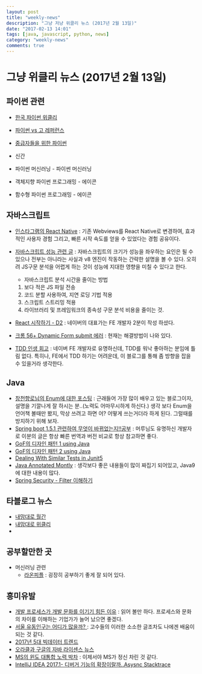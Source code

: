 ```yaml
---
layout: post
title: "weekly-news"
description: "그냥 저냥 위클리 뉴스 (2017년 2월 13일)"
date: "2017-02-13 14:01"
tags: [java, javascript, python, news]
category: "weekly-news"
comments: true
---
```


# 그냥 위클리 뉴스 (2017년 2월 13일)

## 파이썬 관련 

* [한국 파이썬 위클리](http://raccoonyy.github.io/python-news-for-korean-2017-1st-week-feb/)
* [파이썬 vs 고 레퍼런스](https://mingrammer.com/side-by-side-reference-sheet-of-python-and-go)
* [중급자들을 위한 파이썬](http://hamait.tistory.com/750)

* 신간
 * 파이썬 머신러닝 - 파이썬 머신러닝
 * 객체지향 파이썬 프로그래밍 - 에이콘
 * 함수형 파이썬 프로그래밍 - 에이콘

## 자바스크립트 

* [인스타그램의 React Native](https://engineering.instagram.com/react-native-at-instagram-dd828a9a90c7#.53mft4hvx) : 기존 Webviews를 React Native로 변경하여, 효과적인 사용자 경험 그리고, 빠른 시작 속도를 얻을 수 있었다는 경험 공유이다.

* [자바스크립트 성능 관련 글](https://medium.com/@addyosmani/javascript-start-up-performance-69200f43b201#.lzfadj4t7) : 자바스크립트의 크기가 성능을 좌우하는 요인은 될 수 있으나 전부는 아니라는 사실과 v8 엔진이 작동하는 간략한 설명을 볼 수 있다. 오히려 JS구문 분석을 어렵게 하는 것이 성능에 지대한 영향을 미칠 수 있다고 한다. 
	 * 자바스크립트 분석 시간을 줄이는 방법
	1.  보다 적은 JS 파일 전송
	2. 코드 분할 사용하여, 지연 로딩 기법 적용
	3. 스크립트 스트리밍 적용 
	4. 라이브러리 및 프레임워크의 종속성 구문 분석 비용을 줄이는 것.
* [React 시작하기 - D2](http://d2.naver.com/helloworld/1848131) : 네이버의 대표가는 FE 개발자 2분이 작성 하셨다.
* [크롬 56+ Dynamic Form submit 에러](http://penpen.tistory.com/53) : 현재는 해결방법이 나와 있다.
* [TDD 인생 회고](http://huns.me/development/2206) : 네이버 FE 개발자로 유명하신데, TDD를 워낙 좋아하는 분임에 틀림 없다. 특히나, FE에서 TDD 하기는 어려운데, 이 블로그를 통해 좀 방향을 잡을 수 있을거라 생각한다.

## Java

* [창천향로님의 Enum에 대한 포스팅](http://jojoldu.tistory.com/122) : 근래들어 가장 많이 배우고 있는 블로그이자, 설명을 기깔나게 잘 하시는 분..(노력도 어마무시하게 하신다.) 생각 보다 Enum을 언어책 볼때만 봤지, 막상 쓰려고 하면 어? 어떻게 쓰는거더라 하게 된다. 그럴때를 방지하기 위해 보자.
* [Spring boot 1.5.1 관련하여 무엇이 바뀌었는지!!공부](http://aoruqjfu.fun25.co.kr/index.php/post/1624) : 머루님도 유명하신 개발자로 이분의 글은 항상 빠른 번역과 버전 비교로 항상 참고하면 좋다.
* [GoF의 디자인 패턴 1 using Java](https://dzone.com/articles/gof-design-patterns-using-java-part-1)
* [GoF의 디자인 패턴 2 using Java](https://dzone.com/articles/gof-design-patterns-using-java-02?utm_medium=feed&utm_source=feedpress.me&utm_campaign=Feed:%20dzone%2Fjava)
* [Dealing With Similar Tests in Junit5](https://dzone.com/articles/dealing-with-similar-tests-in-junit-5?utm_medium=feed&utm_source=feedpress.me&utm_campaign=Feed:%20dzone%2Fjava)
* [Java Annotated Montly](https://dzone.com/articles/java-annotated-monthly-february-2017?utm_medium=feed&utm_source=feedpress.me&utm_campaign=Feed:%20dzone%2Fjava) : 생각보다 좋은 내용들이 많이 짜집기 되어있고, Java9에 대한 내용이 많다.
* [Spring Security - Filter 이해하기](http://atin.tistory.com/590)

## 타블로그 뉴스 

* [내맘대로 월간](http://www.sangkon.com/2017/02/09/sigamdream_monthly_2017_01/)
* [내맘대로 위클리](http://www.sangkon.com/2017/02/08/sigamdream_weekly_2017_05/)
* 

## 공부할만한 곳

* 머신러닝 관련 
	* [라온피플](http://laonple.blog.me/220463627091) : 굉장히 공부하기 좋게 잘 되어 있다.

## 흥미유발

* [개발 프로세스가 개발 문화를 이기기 힘든 이유](http://www.allofsoftware.net/2017/02/blog-post.html) : 읽어 볼만 하다. 프로세스와 문화의 차이를 이해하는 기업가가 늘어 났으면 좋겠다.
* [서울 유동인구는 어디가 많을까? ](http://jiniya.net/ng/2017/02/seoul-floating-population/) : 고수들의 이러한 소소한 글조차도 나에겐 배움이 되는 것 같다.
* [2017년 5대 빅데이터 트렌드](http://techneedle.com/archives/29799)
* [오라클과 구글의 자바 라이센스 뉴스](http://www.zdnet.co.kr/news/news_view.asp?artice_id=20170212013636)
* [MS의 윈도 대통합 노력 박차](http://www.zdnet.co.kr/news/news_view.asp?artice_id=20170210165855) : 이제서야 MS가 정신 차린 것 같다.
* [IntelliJ IDEA 2017.1- 디버거 기능의 확장이랄까..Asysnc Stacktrace](https://blog.jetbrains.com/idea/2017/02/intellij-idea-2017-1-eap-extends-debugger-with-async-stacktraces/)